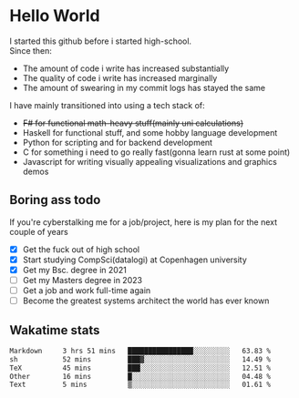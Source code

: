 # Hello World

I started this github before i started high-school.  
Since then:
- The amount of code i write has increased substantially
- The quality of code i write has increased marginally
- The amount of swearing in my commit logs has stayed the same

I have mainly transitioned into using a tech stack of:
- ~~F# for functional math-heavy stuff(mainly uni calculations)~~
- Haskell for functional stuff, and some hobby language development
- Python for scripting and for backend development
- C for something i need to go really fast(gonna learn rust at some point)
- Javascript for writing visually appealing visualizations and graphics demos

## Boring ass todo
If you're cyberstalking me for a job/project, here is my plan for the next couple of years
- [x] Get the fuck out of high school
- [x] Start studying CompSci(datalogi) at Copenhagen university
- [x] Get my Bsc. degree in 2021
- [ ] Get my Masters degree in 2023
- [ ] Get a job and work full-time again
- [ ] Become the greatest systems architect the world has ever known

## Wakatime stats
<!--START_SECTION:waka-->

```txt
Markdown     3 hrs 51 mins   ████████████████░░░░░░░░░   63.83 %
sh           52 mins         ███▓░░░░░░░░░░░░░░░░░░░░░   14.49 %
TeX          45 mins         ███░░░░░░░░░░░░░░░░░░░░░░   12.51 %
Other        16 mins         █░░░░░░░░░░░░░░░░░░░░░░░░   04.48 %
Text         5 mins          ▒░░░░░░░░░░░░░░░░░░░░░░░░   01.61 %
```

<!--END_SECTION:waka-->
